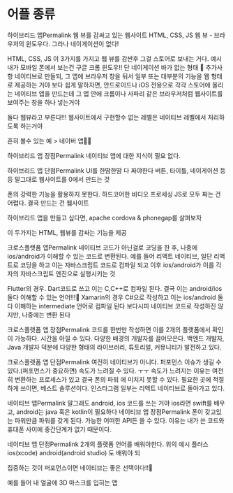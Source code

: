 # 어플 종류

하이브리드 앱Permalink
웹 뷰를 감싸고 있는 웹사이트
HTML, CSS, JS
웹 뷰 - 브라우저의 윈도우다. 그라나 네이게이션이 없다!

HTML, CSS, JS 이 3가지를 가지고 웹 뷰를 감싼후 그걸 스토어로 보내는 거다. 예시
내가 모바일 폰에서 보는건 구글 크롬 윈도우!!
단 네이게이션 바가 없는 형태
🤗 추가사항
네이티브로 만들되, 그 앱에 브라우저 창을 둬서 일부 또는 대부분의 기능을 웹 형태로 제공하는 거야
보다 쉽게 말하자면, 안드로이드나 iOS 전용으로 각각 스토어에 올리는 네이티브 앱을 만드는데 그 앱 안에 크롬이나 사파리 같은 브라우저처럼 웹사이트를 보여주는 창을 하나 넣는거야

둘다 웹뷰라고 부른다!!! 웹사이트에서 구현할수 없는 레벨은 네이티브 레벨에서 처리하도록 하는거야

흔히 볼수 있는 예 > 네이버 앱🐱‍💻

하이브리드 앱 장점Permalink
네이티브 앱에 대한 지식이 필요 없다.


하이브리드 앱 단점Permalink
UI를 한땀한땀 다 짜야한다
버튼, 타이틀, 네이게이션 등등 말그대로 웹사이트를 0에서 만드는 것

폰의 강력한 기능을 활용하지 못한다.
하드코어한 비디오 프로세싱 JS로 모두 짜는 건 어렵다. 결국 만드는 건 웹사이트

하이브리드 앱을 만들고 싶다면, apache cordova & phonegap를 살펴보자

이 두가지는 HTML, 웹뷰를 감싸는 기능을 제공


크로스플랫폼 앱Permalink
네이티브 코드가 아닌걸로 코딩을 한 후, 나중에 ios/android가 이해할 수 있는 코드로 변환된다.
예를 들어 리액트 네이티브, 일단 리액트로 코딩을 하고 이는 자바스크립트 코드로 컴파일 되고 이후 ios/android가 이를 각자의 자바스크립트 엔진으로 실행시키는 것

Flutter의 경우. Dart코드로 쓰고 이는 C,C++로 컴파일 된다.
결국 이는 android/ios 둘다 이해할 수 있는 언어!!!🎈
Xamarin의 경우 C#으로 작성하고 이는 ios/android 둘다 이해하는 intermediate 언어로 컴파일 된다
보다시피 네이티브 코드로 작성하진 않지만, 나중에는 변환 된다

크로스플랫폼 앱 장점Permalink
코드를 한번만 작성하면 이를 2개의 플랫폼에서 확인이 가능하다.
시간을 아낄 수 있다.
다양한 배경의 개발자를 끌어모은다.
백엔드 개발자, Java 개발자
덕분에 다양한 형태의 라이브러리, 튜토리얼, 커뮤니티가 발전하고 있다.

크로스플랫폼 앱 단점Permalink
여전히 네이티브가 아니다.
퍼포먼스 이슈가 생길 수 있다.(퍼포먼스가 중요하면) 속도가 느려질 수 있다. ㅜㅜ
속도가 느려지는 이유는 여전히 변환하는 프로세스가 있고 결국 폰의 파워 에 미치지 못할 수 있다. 필요한 곳에 적절하게 쓰이면, 베스트 솔루션이다. 인스타그램 일부는 리액트 네이티브로 돌아가고 있다.

네이티브 앱Permalink
말그래도 android, ios 코드를 쓰는 거야
ios라면 swift를 배우고, android는 java 혹은 kotlin이 필요하다
네이티브 앱 장점Permalink
폰이 갖고있는 파워만큼 파워를 갖게 된다.
가능한 어떠한 API든 쓸 수 있다. 이유는 내가 쓴 코드와 휴대폰 사이에 중간단계가 없기 때문이다.

네이티브 앱 단점Permalink
2개의 플랫폼 언어를 배워야한다.
위의 예시 플러스 ios(xcode) android(android studio) 도 배워야 되

집중하는 것이 퍼포먼스이면 네이티브는 좋은 선택이다!!🎉

예를 들어 내 얼굴에 3D 마스크를 입히는 앱
